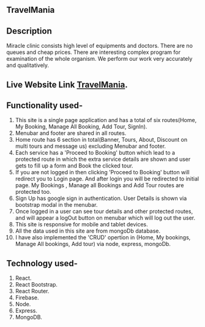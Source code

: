 ## TravelMania

## Description
 Miracle clinic consists high level of equipments and doctors. There are no queues and cheap prices. There are interesting complex program for examination of the whole organism. We perform our work very accurately and qualitatively.

## Live Website Link [TravelMania](https://github.com/facebook/create-react-app).

## Functionality used-
1. This site is a single page application and has a total of six routes(Home, My Booking, Manage All Booking, Add Tour, SignIn).
2. Menubar and footer are shared in all routes.
3. Home route has 6 section in total(Banner, Tours, About, Discount on multi tours and message us) excluding Menubar and footer.
4. Each service has a 'Proceed to Booking' button which lead to a protected route in which the extra service details are shown and user gets to fill up a form and Book the clicked tour.
5. If you are not logged in then clicking 'Proceed to Booking' button will redirect you to Login page. And after login you will be redirected to initial page. My Bookings , Manage all Bookings and Add Tour routes are protected too.
6.  Sign Up has  google sign in authentication. User Details is shown via bootstrap modal in the menubar.
7. Once logged in a user can see tour details and other protected routes, and will appear a logOut button on menubar which will log out the user.
8. This site is responsive for mobile and tablet devices.
9. All the data used in this site are from mongoDb database.
10. I have also implemented the 'CRUD' opertion in (Home, My bookings, Manage All bookings, Add tour) via node, express, mongoDb.


## Technology used-
1. React.
2. React Bootstrap.
3. React Router.
4. Firebase.
5. Node.
6. Express.
7. MongoDB.
